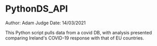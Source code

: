 # PythonDS_API
Author: Adam Judge
Date: 14/03/2021

This Python script pulls data from a covid DB, with analysis presented comparing Ireland's COVID-19 response with that of EU countries.
